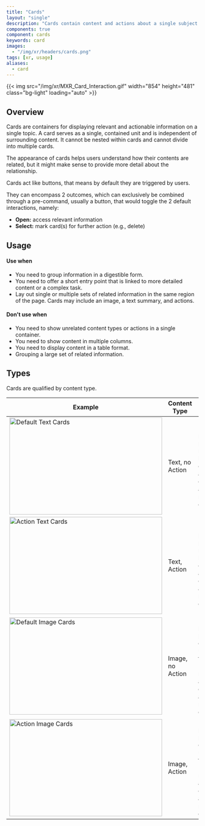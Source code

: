 ```yaml
---
title: "Cards"
layout: "single"
description: "Cards contain content and actions about a single subject."
components: true
component: cards
keywords: card
images:
  - "/img/xr/headers/cards.png"
tags: [xr, usage]
aliases:
  - card
---
```


{{< img src="/img/xr/MXR_Card_Interaction.gif" width="854" height="481" class="bg-light" loading="auto" >}}

## Overview

Cards are containers for displaying relevant and actionable information on a single topic. A card serves as a single, contained unit and is independent of surrounding content. It cannot be nested within cards and cannot divide into multiple cards.

The appearance of cards helps users understand how their contents are related, but it might make sense to provide more detail about the relationship.

Cards act like buttons, that means by default they are triggered by users.

They can encompass 2 outcomes, which can exclusively be combined through a pre-command, usually a button, that would toggle the 2 default interactions, namely:

- **Open:** access relevant information
- **Select:** mark card(s) for further action (e.g., delete)

## Usage

#### Use when

- You need to group information in a digestible form.
- You need to offer a short entry point that is linked to more detailed content or a complex task.
- Lay out single or multiple sets of related information in the same region of the page. Cards may include an image, a text summary, and actions.

#### Don't use when

- You need to show unrelated content types or actions in a single container.
- You need to show content in multiple columns.
- You need to display content in a table format.
- Grouping a large set of related information.

## Types

Cards are qualified by content type.

<table class="table table-bordered">
  <thead class="thead-light">
    <tr>
      <th>Example</th>
      <th>Content Type </th>
      <th>When to use</th>
    </tr>
  </thead>
  <tbody>
    <tr>
      <td><img src="/img/xr/Card_Text_Default.png" alt="Default Text Cards" width="400" height="254"></td>
      <td>Text, no Action</td>
      <td>
        Use it to provide previews of nested text-heavy contents, that allow users to determine actions required on a glimpse.
      </td>
    </tr>
    <tr>
      <td><img src="/img/xr/Card_Text_Action.png" alt="Action Text Cards" width="400" height="254"></td>
      <td>Text, Action</td>
      <td>
        Use it to provide previews of nested text-heavy contents, that allow users to execute quick actions required on a glimpse.
      </td>
    </tr>
    <tr>
      <td><img src="/img/xr/Card_Image_Default.png" alt="Default Image Cards" width="400" height="254"></td>
      <td>Image, no Action</td>
      <td>
        Use it to provide previews of content better understandable through images (i.e. 3D-model), that allow users to determine actions required on a glimpse.
      </td>
    </tr>
    <tr>
      <td><img src="/img/xr/Card_Image_Action.png" alt="Action Image Cards" width="400" height="254"></td>
      <td>Image, Action</td>
      <td>
        Use it to provide previews of content better understandable through images (i.e. 3D-model), that allow users to execute quick actions required on a glimpse.
      </td>
    </tr>
  </tbody>
</table>
